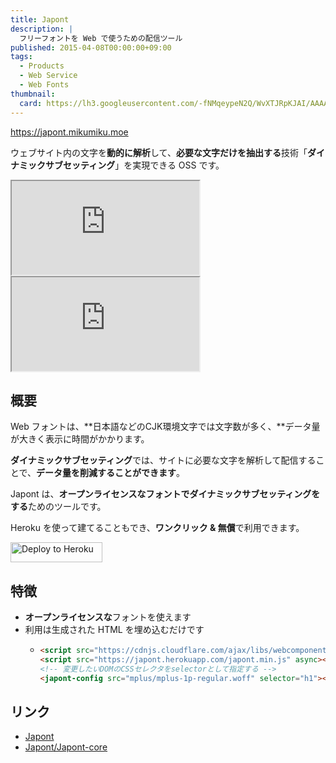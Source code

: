 ```yaml
---
title: Japont
description: |
  フリーフォントを Web で使うための配信ツール
published: 2015-04-08T00:00:00+09:00
tags:
  - Products
  - Web Service
  - Web Fonts
thumbnail:
  card: https://lh3.googleusercontent.com/-fNMqeypeN2Q/WvXTJRpKJAI/AAAAAAAAAGE/uXPGUzG-W9YWq8o607KBckqYdK8aS90YQCE0YBhgL/
---
```


https://japont.mikumiku.moe

ウェブサイト内の文字を**動的に解析**して、**必要な文字だけを抽出する**技術「**ダイナミックサブセッティング**」を実現できる OSS です。

<iframe data-aspect="none" height="150" src="https://hatenablog-parts.com/embed?url=https://github.com/Japont/Japont-core"></iframe>

<iframe data-aspect="none" height="150" src="https://hatenablog-parts.com/embed?url=https://www.moongift.jp/2015/04/japont-%E6%97%A5%E6%9C%AC%E8%AA%9Eweb-font%E3%82%92%E3%83%80%E3%82%A4%E3%83%8A%E3%83%9F%E3%83%83%E3%82%AF%E3%81%AB%E7%94%9F%E6%88%90/"></iframe>

## 概要

Web フォントは、**日本語などのCJK環境文字では文字数が多く、**データ量が大きく表示に時間がかかります。

**ダイナミックサブセッティング**では、サイトに必要な文字を解析して配信することで、**データ量を削減することができます**。

Japont は、**オープンライセンスなフォントでダイナミックサブセッティングをする**ためのツールです。

Heroku を使って建てることもでき、**ワンクリック & 無償**で利用できます。

<a href="https://heroku.com/deploy?template=https://github.com/Japont/Japont-core/tree/with-fonttools">
  <img alt="Deploy to Heroku" src="https://www.herokucdn.com/deploy/button.svg" width="147" height="32" />
</a>

## 特徴

- **オープンライセンスな**フォントを使えます
- 利用は生成された HTML を埋め込むだけです
  - ```html
    <script src="https://cdnjs.cloudflare.com/ajax/libs/webcomponentsjs/0.7.22/CustomElements.min.js"></script>
    <script src="https://japont.herokuapp.com/japont.min.js" async></script>
    <!-- 変更したいDOMのCSSセレクタをselectorとして指定する -->
    <japont-config src="mplus/mplus-1p-regular.woff" selector="h1"></japont-config>
    ```

## リンク

- [Japont](https://japont.mikumiku.moe)
- [Japont/Japont-core](https://github.com/Japont/Japont-core)
